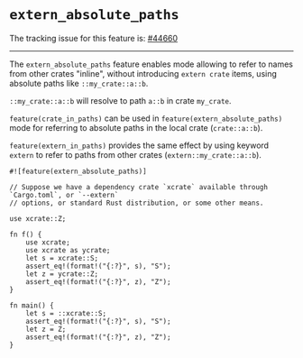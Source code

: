 # `extern_absolute_paths`

The tracking issue for this feature is: [#44660]

[#44660]: https://github.com/rust-lang/rust/issues/44660

------------------------

The `extern_absolute_paths` feature enables mode allowing to refer to names from other crates
"inline", without introducing `extern crate` items, using absolute paths like `::my_crate::a::b`.

`::my_crate::a::b` will resolve to path `a::b` in crate `my_crate`.

`feature(crate_in_paths)` can be used in `feature(extern_absolute_paths)` mode for referring
to absolute paths in the local crate (`crate::a::b`).

`feature(extern_in_paths)` provides the same effect by using keyword `extern` to refer to
paths from other crates (`extern::my_crate::a::b`).

```rust,ignore
#![feature(extern_absolute_paths)]

// Suppose we have a dependency crate `xcrate` available through `Cargo.toml`, or `--extern`
// options, or standard Rust distribution, or some other means.

use xcrate::Z;

fn f() {
    use xcrate;
    use xcrate as ycrate;
    let s = xcrate::S;
    assert_eq!(format!("{:?}", s), "S");
    let z = ycrate::Z;
    assert_eq!(format!("{:?}", z), "Z");
}

fn main() {
    let s = ::xcrate::S;
    assert_eq!(format!("{:?}", s), "S");
    let z = Z;
    assert_eq!(format!("{:?}", z), "Z");
}
```
